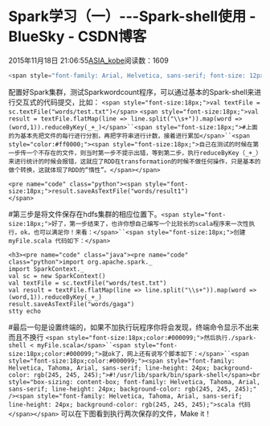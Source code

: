# Spark学习（一）---Spark-shell使用 - BlueSky - CSDN博客
2015年11月18日 21:06:55[ASIA_kobe](https://me.csdn.net/ASIA_kobe)阅读数：1609
```java
<span style="font-family: Arial, Helvetica, sans-serif; font-size: 12px; background-color: rgb(255, 255, 255);">Spark-shell使用</span>
```
配置好Spark集群，测试Sparkwordcount程序，可以通过基本的Spark-shell来进行交互式的代码提交，比如：
`<span style="font-size:18px;">val textFile = sc.textFile("words/test.txt")</span>`
`<span style="font-size:18px;">val result = textFile.flatMap(line => line.split("\\s+")).map(word => (word,1)).reduceByKey(_+_)</span>``<span style="font-size:18px;">#上面的为基本先把文件的每行进行分割，再把字符串进行计数，接着进行累加</span>``<span style="color:#ff0000;"><span style="font-size:18px;">自己在测试的时候在第一步传一个不存在的文件，则当时第一步不提示出错，等到第二步，执行reduceByKey（_+_）来进行统计的时候会报错，这就应了RDD在transformation的时候不做任何操作，只是基本的做个转换，这就体现了RDD的“惰性”。</span></span>`
```
<pre name="code" class="python"><span style="font-size:18px;">result.saveAsTextFile("words/result1")
</span>
```
#第三步是将文件保存在hdfs集群的相应位置下。`<span style="font-size:18px;">好了，第一步结束了，也许你想自己编写一个比较长的scala程序来一次性执行，ok，也可以满足你！来看：</span>``<span style="font-size:18px;">创建myFile.scala 代码如下：</span>`
```
<h3><pre name="code" class="java"><pre name="code" class="python">import org.apache.spark._
import SparkContext._
val sc = new SparkContext()
val textFile = sc.textFile("words/test.txt")
val result = textFile.flatMap(line => line.split("\\s+")).map(word => (word,1)).reduceByKey(_+_)
result.saveAsTextFile("words/gaga")
stty echo
```
#最后一句是设置终端的，如果不加执行玩程序你将会发现，终端命令显示不出来而且不换行
`<span style="font-size:18px;color:#000099;">然后执行./spark-shell < myFile.scala</span>``<span style="font-size:18px;color:#000099;">就ok了，网上还有说写个脚本如下：</span>``<span style="font-size:18px;color:#000099;"><span style="font-family: Helvetica, Tahoma, Arial, sans-serif; line-height: 24px; background-color: rgb(245, 245, 245);">#!/usr/lib/spark/bin/spark-shell</span><br style="box-sizing: content-box; font-family: Helvetica, Tahoma, Arial, sans-serif; line-height: 24px; background-color: rgb(245, 245, 245);" /><span style="font-family: Helvetica, Tahoma, Arial, sans-serif; line-height: 24px; background-color: rgb(245, 245, 245);">scala 代码</span></span>`
可以在下图看到执行两次保存的文件，Make it！
